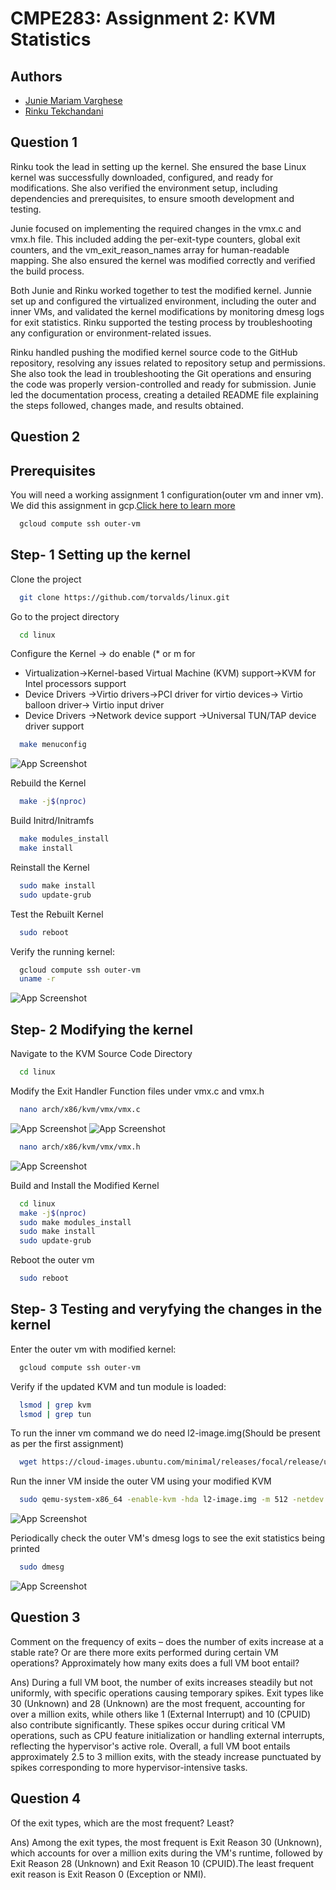 
# CMPE283: Assignment 2: KVM Statistics



## Authors

- [Junie Mariam Varghese](https://www.github.com/juniemariam)
- [Rinku Tekchandani](https://github.com/rinkutek)



## Question 1

Rinku took the lead in setting up the kernel. She ensured the base Linux kernel was successfully downloaded, configured, and ready for modifications. She also verified the environment setup, including dependencies and prerequisites, to ensure smooth development and testing.

Junie focused on implementing the required changes in the vmx.c and vmx.h file. This included adding the per-exit-type counters, global exit counters, and the vm_exit_reason_names array for human-readable mapping. She also ensured the kernel was modified correctly and verified the build process.

Both Junie and Rinku worked together to test the modified kernel. Junnie set up and configured the virtualized environment, including the outer and inner VMs, and validated the kernel modifications by monitoring dmesg logs for exit statistics. Rinku supported the testing process by troubleshooting any configuration or environment-related issues.

Rinku handled pushing the modified kernel source code to the GitHub repository, resolving any issues related to repository setup and permissions. She also took the lead in troubleshooting the Git operations and ensuring the code was properly version-controlled and ready for submission. Junie led the documentation process, creating a detailed README file explaining the steps followed, changes made, and results obtained.
## Question 2
## Prerequisites

You will need a working assignment 1 configuration(outer vm and inner vm). We did this assignment in gcp.[Click here to learn more](https://github.com/rinkutek/linux-virtualization/blob/main/Assignment%201_%20Virtual%20Machine%20_%20VMM%20Setup-1%20(1).pdf)
```bash
  gcloud compute ssh outer-vm
```
## Step- 1 Setting up the kernel

Clone the project
```bash
  git clone https://github.com/torvalds/linux.git
```

Go to the project directory
```bash
  cd linux
```

Configure the Kernel -> do enable (* or m for 
- Virtualization->Kernel-based Virtual Machine (KVM) support->KVM for Intel processors support
- Device Drivers ->Virtio drivers->PCI driver for virtio devices-> Virtio balloon driver-> Virtio input driver
- Device Drivers ->Network device support ->Universal TUN/TAP device driver support
```bash
  make menuconfig
```
![App Screenshot](https://github.com/rinkutek/linux-virtualization/blob/main/screenshots/kernel.png)

Rebuild the Kernel
```bash
  make -j$(nproc)
```

Build Initrd/Initramfs
```bash
  make modules_install
  make install

```
 Reinstall the Kernel
```bash
  sudo make install
  sudo update-grub
```
Test the Rebuilt Kernel
```bash
  sudo reboot
```
Verify the running kernel:
```bash
  gcloud compute ssh outer-vm
  uname -r
```
![App Screenshot](https://github.com/rinkutek/linux-virtualization/blob/main/screenshots/verifying%20modified%20kernel.png)
## Step- 2  Modifying the kernel
Navigate to the KVM Source Code Directory
```bash
  cd linux
```
Modify the Exit Handler Function files under vmx.c and vmx.h
```bash
  nano arch/x86/kvm/vmx/vmx.c
```
![App Screenshot](https://github.com/rinkutek/linux-virtualization/blob/main/screenshots/vmx.c-screenshot-1.png)
![App Screenshot](https://github.com/rinkutek/linux-virtualization/blob/main/screenshots/vmx.c-screenshot-2.png)

```bash
  nano arch/x86/kvm/vmx/vmx.h
```
![App Screenshot](https://github.com/rinkutek/linux-virtualization/blob/main/screenshots/vmx.h-screenshot.png)

Build and Install the Modified Kernel
```bash
  cd linux
  make -j$(nproc)
  sudo make modules_install
  sudo make install
  sudo update-grub
```
Reboot the outer vm
```bash
  sudo reboot
```

## Step- 3  Testing and veryfying the changes in the kernel

Enter the outer vm with modified kernel:
```bash
  gcloud compute ssh outer-vm
```
Verify if the updated KVM and tun module is loaded:
```bash
  lsmod | grep kvm
  lsmod | grep tun
```
To run the inner vm command we do need l2-image.img(Should be present as per the first assignment)
```bash
  wget https://cloud-images.ubuntu.com/minimal/releases/focal/release/ubuntu-20.04-minimal-cloudimg-amd64.img -O l2-image.img
```
Run the inner VM inside the outer VM using your modified KVM 
```bash
  sudo qemu-system-x86_64 -enable-kvm -hda l2-image.img -m 512 -netdev tap,id=mynet0,ifname=tap0,script=no -device virtio-net-pci,netdev=mynet0 -nographic
```
![App Screenshot](https://github.com/rinkutek/linux-virtualization/blob/main/screenshots/Inner-VM.png)

Periodically check the outer VM's dmesg logs to see the exit statistics being printed
```bash
  sudo dmesg
```
![App Screenshot](https://github.com/rinkutek/linux-virtualization/blob/main/screenshots/Statics.png)


## Question 3
Comment on the frequency of exits – does the number of exits increase at a stable rate? Or are there
more exits performed during certain VM operations? Approximately how many exits does a full VM
boot entail?

Ans) During a full VM boot, the number of exits increases steadily but not uniformly, with specific operations causing temporary spikes. Exit types like 30 (Unknown) and 28 (Unknown) are the most frequent, accounting for over a million exits, while others like 1 (External Interrupt) and 10 (CPUID) also contribute significantly. These spikes occur during critical VM operations, such as CPU feature initialization or handling external interrupts, reflecting the hypervisor's active role. Overall, a full VM boot entails approximately 2.5 to 3 million exits, with the steady increase punctuated by spikes corresponding to more hypervisor-intensive tasks.


## Question 4
Of the exit types, which are the most frequent? Least?

Ans) Among the exit types, the most frequent is Exit Reason 30 (Unknown), which accounts for over a million exits during the VM's runtime, followed by Exit Reason 28 (Unknown) and Exit Reason 10 (CPUID).The least frequent exit reason is Exit Reason 0 (Exception or NMI).



